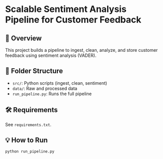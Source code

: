 # Scalable Sentiment Analysis Pipeline for Customer Feedback

## 🚀 Overview
This project builds a pipeline to ingest, clean, analyze, and store customer feedback using sentiment analysis (VADER). 

## 📁 Folder Structure
- `src/`: Python scripts (ingest, clean, sentiment)
- `data/`: Raw and processed data
- `run_pipeline.py`: Runs the full pipeline

## 🛠️ Requirements
See `requirements.txt`.

## 💡 How to Run

```bash
python run_pipeline.py
